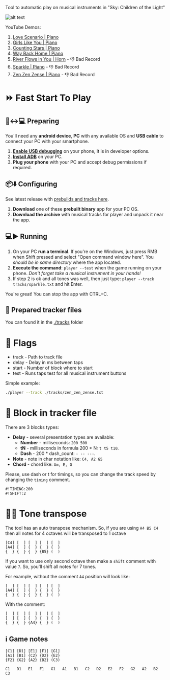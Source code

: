 Tool to automatic play on musical instruments in
"Sky: Children of the Light"

![alt text](./assets/proof2.gif)

YouTube Demos:
1. [Love Scenario | Piano](https://youtu.be/ejYJq7mixME)
2. [Girls Like You | Piano](https://youtu.be/8W7AQtnZh0k)
3. [Counting Stars | Piano](https://youtu.be/JMDFZYuwwz8)
4. [Way Back Home | Piano](https://youtu.be/OMZEtMOoTOI)
5. [River Flows in You | Horn](https://www.youtube.com/watch?v=-RD3mvBv8M8) - :-1: Bad Record
6. [Sparkle | Piano](https://www.youtube.com/watch?v=9vW_sGyi8EE) - :-1: Bad Record
7. [Zen Zen Zense | Piano](https://www.youtube.com/watch?v=WTTuqxaN5xg) - :-1: Bad Record

# :fast_forward: Fast Start To Play

## :iphone::left_right_arrow::computer: Preparing
You'll need any **android device**, **PC** with any available OS and **USB cable** to connect your PC with your smartphone.
1. [**Enable USB debugging**](https://www.phonearena.com/news/How-to-enable-USB-debugging-on-Android_id53909) on your phone, It is in developer options.
2. [**Install ADB**](https://www.xda-developers.com/install-adb-windows-macos-linux/) on your PC.
3. **Plug your phone** with your PC and accept debug permissions if required.

## :package::arrow_down: Configuring
See latest release with [prebuilds and tracks here](https://github.com/jkulvich/COTLTracker/releases).
1. **Download** one of these **prebuilt binary** app for your PC OS.
2. **Download the archive** with musical tracks for player and unpack it near the app.

## :computer::arrow_forward: Running
1. On your PC **run a terminal**. If you're on the Windows, just press RMB when Shift pressed and select "Open command window here". You _should be in same directory_ where the app located.
2. **Execute the command**: `player --test` when the game running on your phone. _Don't forget take a musical instrument in your hands!_
3. If step 2 is ok and all tones was well, then just type: `player --track tracks/sparkle.txt` and hit Enter.

You're great!
You can stop the app with CTRL+C.

## :musical_note: Prepared tracker files

You can found it in the [./tracks](./tracks) folder

# :checkered_flag: Flags

- track - Path to track file
- delay - Delay in ms between taps
- start - Number of block where to start
- test - Runs taps test for all musical instrument buttons

Simple example:
```bash
./player --track ./tracks/zen_zen_zense.txt
```

# :1234: Block in tracker file

There are 3 blocks types:
- **Delay** - several presentation types are available:
    - **Number** - milliseconds: `200 500`
    - **tN** - milliseconds in formula 200 * N: `t t5 t10`.        
    - **Dash** - 200 * dash_count: `- -- ---`.        
- **Note** - note in char notation like: `C4, A2 G5`
- **Chord** - chord like: `Am, E, G`

Please, use dash or t for timings, so you can change
the track speed by changing the `timing` comment.

```
#!TIMING:200
#!SHIFT:2
```

# :arrow_up_small::arrow_down_small: Tone transpose

The tool has an auto transpose mechanism.
So, if you are using `A4 B5 C4` then all notes for 4 octaves will be
transposed to 1 octave
```
[C4] [  ] [  ] [  ] [  ]
[A4] [  ] {  } {  } {  }
{  } {  } {  } {B5} (  )
```

If you want to use only second octave then make a `shift` comment
with value `7`. So, you'll shift all notes for 7 tones.

For example, without the comment `A4` position will look like:
```
[  ] [  ] [  ] [  ] [  ]
[A4] [  ] {  } {  } {  }
{  } {  } {  } {  } (  )
```
With the comment:
```
[  ] [  ] [  ] [  ] [  ]
[  ] [  ] {  } {  } {  }
{  } {  } {A4} {  } (  )
```

## :information_source: Game notes

```
[C1] [D1] [E1] [F1] [G1]
[A1] [B1] {C2} {D2} {E2}
{F2} {G2} {A2} {B2} (C3)
```

```
C1   D1   E1   F1   G1   A1   B1   C2   D2   E2   F2   G2   A2   B2   C3
``` 
